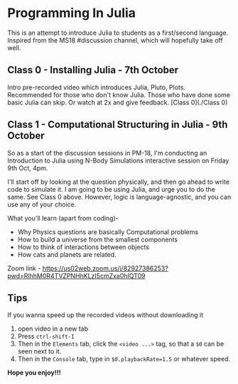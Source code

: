 # Programming In Julia

This is an attempt to introduce Julia to students as a first/second language.
Inspired from the MS18 #discussion channel, which will hopefully take off well.

## Class 0 - Installing Julia - 7th October

Intro pre-recorded video which introduces Julia, Pluto, Plots. Recommended for those who don't know Julia. Those who have done some basic Julia can skip. Or watch at 2x and give feedback. [Class 0](./Class 0)

## Class 1 - Computational Structuring in Julia - 9th October

So as a start of the discussion sessions in PM-18, I'm conducting an Introduction to Julia using N-Body Simulations interactive session on Friday 9th Oct, 4pm.

I'll start off by looking at the question physically, and then go ahead to write code to simulate it. I am going to be using Julia, and urge you to do the same. See Class 0 above. However, logic is language-agnostic, and you can use any of your choice.

What you'll learn (apart from coding)-

- Why Physics questions are basically Computational problems
- How to build a universe from the smallest components
- How to think of interactions between objects
- How cats and planets are related.

Zoom link - https://us02web.zoom.us/j/82927386253?pwd=RlhhM0R4TVZPNHhKLzI5cmZxa0hIQT09

## Tips

If you wanna speed up the recorded videos without downloading it

1. open video in a new tab
2. Press `ctrl-shift-I`
3. Then in the `Elements` tab, click the `<video ...>` tag, so that a `$0` can be seen next to it.
4. Then in the `Console` tab, type in `$0.playbackRate=1.5` or whatever speed.

**Hope you enjoy!!!**
